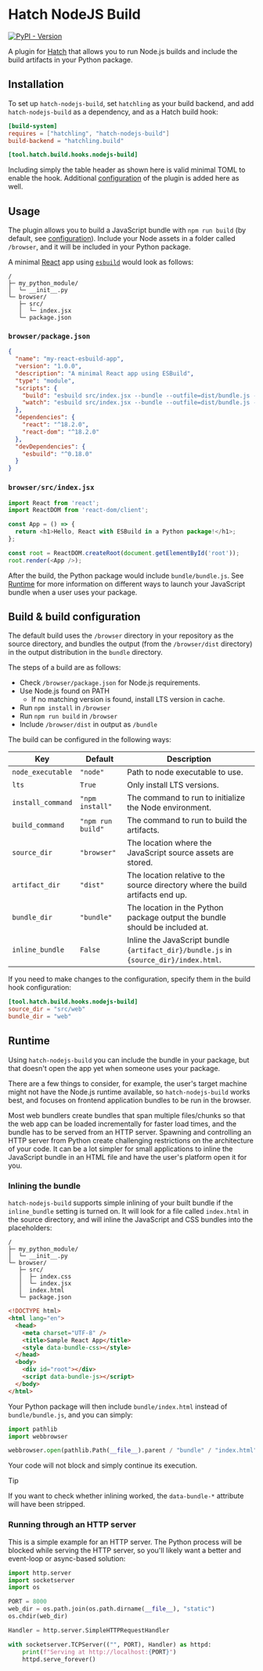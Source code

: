 # Hatch NodeJS Build

[![PyPI - Version](https://img.shields.io/pypi/v/hatch_nodejs_build.svg)](https://pypi.org/project/hatch_nodejs_build)

A plugin for [Hatch](https://github.com/pypa/hatch) that allows you to run Node.js builds and include the build
artifacts in your Python package.

## Installation

To set up `hatch-nodejs-build`, set `hatchling` as your build backend, and add `hatch-nodejs-build` as a
dependency, and as a Hatch build hook:

```toml
[build-system]
requires = ["hatchling", "hatch-nodejs-build"]
build-backend = "hatchling.build"

[tool.hatch.build.hooks.nodejs-build]
```

Including simply the table header as shown here is valid minimal TOML to enable the hook. Additional
[configuration](#build--build-configuration) of the plugin is added here as well.

## Usage

The plugin allows you to build a JavaScript bundle with `npm run build` (by default, see [configuration](#build--build-configuration)).
Include your Node assets in a folder called `/browser`, and it will be included in your Python package.

A minimal [React](https://react.dev/) app using [`esbuild`](https://esbuild.github.io/) would look as follows:

```
/
├─ my_python_module/
│  └─ __init__.py
└─ browser/
   ├─ src/
   │  └─ index.jsx
   └─ package.json
```

### `browser/package.json`

```json
{
  "name": "my-react-esbuild-app",
  "version": "1.0.0",
  "description": "A minimal React app using ESBuild",
  "type": "module",
  "scripts": {
    "build": "esbuild src/index.jsx --bundle --outfile=dist/bundle.js --format=iife --minify",
    "watch": "esbuild src/index.jsx --bundle --outfile=dist/bundle.js --format=iife --sourcemap --watch"
  },
  "dependencies": {
    "react": "^18.2.0",
    "react-dom": "^18.2.0"
  },
  "devDependencies": {
    "esbuild": "^0.18.0"
  }
}
```

### `browser/src/index.jsx`

```js
import React from 'react';
import ReactDOM from 'react-dom/client';

const App = () => {
  return <h1>Hello, React with ESBuild in a Python package!</h1>;
};

const root = ReactDOM.createRoot(document.getElementById('root'));
root.render(<App />);
```

After the build, the Python package would include `bundle/bundle.js`. See [Runtime](#runtime) for more information on
different ways to launch your JavaScript bundle when a user uses your package.

## Build & build configuration

The default build uses the `/browser` directory in your repository as the source directory, and bundles the output
(from the `/browser/dist` directory) in the output distribution in the `bundle` directory.

The steps of a build are as follows:

* Check `/browser/package.json` for Node.js requirements.
* Use Node.js found on PATH
  * If no matching version is found, install LTS version in cache.
* Run `npm install` in `/browser`
* Run `npm run build` in `/browser`
* Include `/browser/dist` in output as `/bundle`

The build can be configured in the following ways:

| Key               | Default           | Description                                                                           |
|-------------------|-------------------|---------------------------------------------------------------------------------------|
| `node_executable` | `"node"`          | Path to node executable to use.                                                       |
| `lts`             | `True`            | Only install LTS versions.                                                            |
| `install_command` | `"npm install"`   | The command to run to initialize the Node environment.                                |
| `build_command`   | `"npm run build"` | The command to run to build the artifacts.                                            |
| `source_dir`      | `"browser"`       | The location where the JavaScript source assets are stored.                           |
| `artifact_dir`    | `"dist"`          | The location relative to the source directory where the build artifacts end up.       |
| `bundle_dir`      | `"bundle"`        | The location in the Python package output the bundle should be included at.           |
| `inline_bundle`   | `False`           | Inline the JavaScript bundle `{artifact_dir}/bundle.js` in `{source_dir}/index.html`. |

If you need to make changes to the configuration, specify them in the build hook configuration:

```toml
[tool.hatch.build.hooks.nodejs-build]
source_dir = "src/web"
bundle_dir = "web"
```

## Runtime

Using `hatch-nodejs-build` you can include the bundle in your package, but that doesn't open the app yet when someone
uses your package.

There are a few things to consider, for example, the user's target machine might not have the Node.js runtime available,
so `hatch-nodejs-build` works best, and focuses on frontend application bundles to be run in the browser.

Most web bundlers create bundles that span multiple files/chunks so that the web app can be loaded incrementally for
faster load times, and the bundle has to be served from an HTTP server. Spawning and controlling an HTTP server from
Python create challenging restrictions on the architecture of your code. It can be a lot simpler for small
applications to inline the JavaScript bundle in an HTML file and have the user's platform open it for you.

### Inlining the bundle

`hatch-nodejs-build` supports simple inlining of your built bundle if the `inline_bundle` setting is turned on. It will look
for a file called `index.html` in the source directory, and will inline the JavaScript and CSS bundles into the placeholders:

```
/
├─ my_python_module/
│  └─ __init__.py
└─ browser/
   ├─ src/
   │  ├─ index.css
   │  └─ index.jsx
   │  index.html
   └─ package.json
```

```html
<!DOCTYPE html>
<html lang="en">
  <head>
    <meta charset="UTF-8" />
    <title>Sample React App</title>
    <style data-bundle-css></style>
  </head>
  <body>
    <div id="root"></div>
    <script data-bundle-js></script>
  </body>
</html>

```

Your Python package will then include `bundle/index.html` instead of `bundle/bundle.js`, and you can simply:

```python
import pathlib
import webbrowser

webbrowser.open(pathlib.Path(__file__).parent / "bundle" / "index.html")
```

Your code will not block and simply continue its execution.

> [!TIP]
> 
> If you want to check whether inlining worked, the `data-bundle-*` attribute will have been stripped.

### Running through an HTTP server

This is a simple example for an HTTP server. The Python process will be blocked while serving the HTTP server,
so you'll likely want a better and event-loop or async-based solution:

```python
import http.server
import socketserver
import os

PORT = 8000
web_dir = os.path.join(os.path.dirname(__file__), "static")
os.chdir(web_dir)

Handler = http.server.SimpleHTTPRequestHandler

with socketserver.TCPServer(("", PORT), Handler) as httpd:
    print(f"Serving at http://localhost:{PORT}")
    httpd.serve_forever()
```

